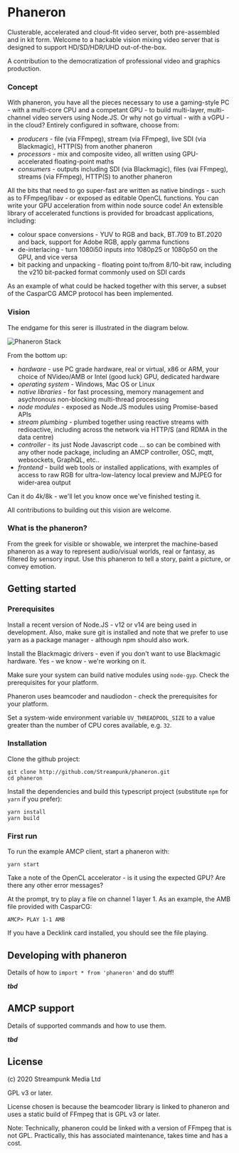 # Phaneron

Clusterable, accelerated and cloud-fit video server, both pre-assembled and in kit form. Welcome to a hackable vision mixing video server that is designed to support HD/SD/HDR/UHD out-of-the-box. 

A contribution to the democratization of professional video and graphics production.

### Concept

With phaneron, you have all the pieces necessary to use a gaming-style PC - with a multi-core CPU and a competant GPU - to build multi-layer, multi-channel video servers using Node.JS. Or why not go virtual - with a vGPU - in the cloud? Entirely configured in software, choose from:

* _producers_ - file (via FFmpeg), stream (via FFmpeg), live SDI (via Blackmagic), HTTP(S) from another phaneron
* _processors_ - mix and composite video, all written using GPU-accelerated floating-point maths 
* _consumers_ - outputs including SDI (via Blackmagic), files (vai FFmpeg), streams (via FFmpeg), HTTP(S) to another phaneron

All the bits that need to go super-fast are written as native bindings - such as to FFmpeg/libav - or exposed as editable OpenCL functions. You can write your GPU acceleration from within node source code! An extensible library of accelerated functions is provided for broadcast applications, including:

* colour space conversions - YUV to RGB and back, BT.709 to BT.2020 and back, support for Adobe RGB, apply gamma functions 
* de-interlacing - turn 1080i50 inputs into 1080p25 or 1080p50 on the GPU, and vice versa
* bit packing and unpacking - floating point to/from 8/10-bit raw, including the v210 bit-packed format commonly used on SDI cards 

As an example of what could be hacked together with this server, a subset of the CasparCG AMCP protocol has been implemented.

### Vision

The endgame for this serer is illustrated in the diagram below.

![Phaneron Stack](/phaneron_stack.png)

From the bottom up:

* _hardware_ - use PC grade hardware, real or virtual, x86 or ARM, your choice of NVideo/AMB or Intel (good luck) GPU, dedicated hardware
* _operating system_ - Windows, Mac OS or Linux
* _native libraries_ - for fast processing, memory management and asychronous non-blocking multi-thread processing
* _node modules_ - exposed as Node.JS modules using Promise-based APIs
* _stream plumbing_ - plumbed together using reactive streams with redioactive, including across the network via HTTP/S (and RDMA in the data centre)
* _controller_ - its just Node Javascript code ... so can be combined with any other node package, including an AMCP controller, OSC, mqtt, websockets, GraphQL, etc..
* _frontend_ - build web tools or installed applications, with examples of access to raw RGB for ultra-low-latency local preview and MJPEG for wider-area output

Can it do 4k/8k - we'll let you know once we've finished testing it.

All contributions to building out this vision are welcome.

### What is the phaneron?

From the greek for visible or showable, we interpret the machine-based phaneron as a way to represent audio/visual worlds, real or fantasy, as filtered by sensory input. Use this phaneron to tell a story, paint a picture, or convey emotion. 

## Getting started

### Prerequisites

Install a recent version of Node.JS - v12 or v14 are being used in development. Also, make sure git is installed and note that we prefer to use yarn as a package manager - although npm should also work.

Install the Blackmagic drivers - even if you don't want to use Blackmagic hardware. Yes - we know - we're working on it.

Make sure your system can build native modules using `node-gyp`. Check the prerequisites for your platform.

Phaneron uses beamcoder and naudiodon - check the prerequisites for your platform.

Set a system-wide environment variable `UV_THREADPOOL_SIZE` to a value greater than the number of CPU cores available, e.g. `32`.  

### Installation

Clone the github project:

    git clone http://github.com/Streampunk/phaneron.git
    cd phaneron

Install the dependencies and build this typescript project (substitute `npm` for `yarn` if you prefer):

    yarn install
    yarn build

### First run

To run the example AMCP client, start a phaneron with:

    yarn start

Take a note of the OpenCL accelerator - is it using the expected GPU? Are there any other error messages?

At the prompt, try to play a file on channel 1 layer 1. As an example, the AMB file provided with CasparCG:

    AMCP> PLAY 1-1 AMB

If you have a Decklink card installed, you should see the file playing. 

## Developing with phaneron

Details of how to `import * from 'phaneron'` and do stuff!

***tbd***
## AMCP support

Details of supported commands and how to use them.

***tbd***
## License

(c) 2020 Streampunk Media Ltd 

GPL v3 or later. 

License chosen is because the beamcoder library is linked to phaneron and uses a static build of FFmpeg that is GPL v3 or later. 

Note: Technically, phaneron could be linked with a version of FFmpeg that is not GPL. Practically, this has associated maintenance, takes time and has a cost.
